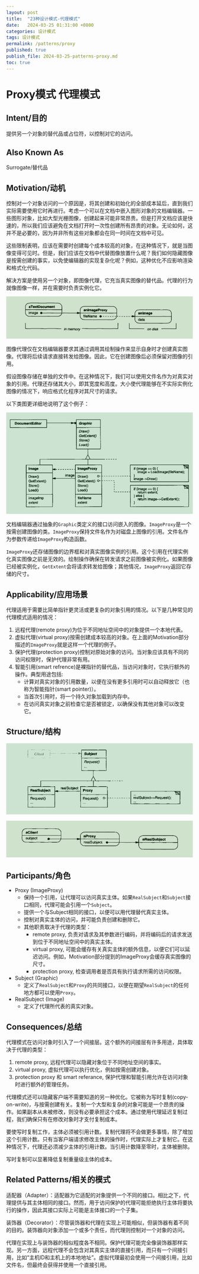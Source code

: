 ```yaml
---
layout: post
title:  "23种设计模式-代理模式"
date:   2024-03-25 01:31:00 +0800
categories: 设计模式
tags: 设计模式
permalink: /patterns/proxy
published: true
publish_file: 2024-03-25-patterns-proxy.md
toc: true
---
```

# Proxy模式 代理模式

## Intent/目的

提供另一个对象的替代品或占位符，以控制对它的访问。

## Also Known As

Surrogate/替代品

## Motivation/动机

控制对一个对象访问的一个原因是，将其创建和初始化的全部成本延后，直到我们实际需要使用它时再进行。考虑一个可以在文档中嵌入图形对象的文档编辑器。一些图形对象，比如大型光栅图像，创建起来可能非常昂贵。但是打开文档应该是快速的，所以我们应该避免在文档打开时一次性创建所有昂贵的对象。无论如何，这并不是必要的，因为并非所有这些对象都会在同一时间在文档中可见。

这些限制表明，应该在需要时创建每个成本较高的对象，在这种情况下，就是当图像变得可见时。但是，我们应该在文档中代替图像放置什么呢？我们如何隐藏图像是按需创建的事实，以免使编辑器的实现复杂化呢？例如，这种优化不应影响渲染和格式化代码。

解决方案是使用另一个对象，即图像代理，它充当真实图像的替代品。代理的行为就像图像一样，并在需要时负责实例化它。

![](/assets/notes/patterns/proxy_01.png)

图像代理仅在文档编辑器要求其通过调用其绘制操作来显示自身时才创建真实图像。代理将后续请求直接转发给图像。因此，它在创建图像后必须保留对图像的引用。

假设图像存储在单独的文件中。在这种情况下，我们可以使用文件名作为对真实对象的引用。代理还存储其大小，即其宽度和高度。大小使代理能够在不实际实例化图像的情况下，响应格式化程序对其尺寸的请求。

以下类图更详细地说明了这个例子：

![](/assets/notes/patterns/proxy_02.png)

文档编辑器通过抽象的`Graphic`类定义的接口访问嵌入的图像。`ImageProxy`是一个按需创建图像的类。`ImageProxy`保持文件名作为对磁盘上图像的引用。文件名作为参数传递给`ImageProxy`构造函数。

`ImageProxy`还存储图像的边界框和对真实图像实例的引用。这个引用在代理实例化真实图像之前是无效的。绘制操作确保在转发请求之前图像被实例化。如果图像已经被实例化，`GetExtent`会将请求转发给图像；其他情况，`ImageProxy`返回它存储的尺寸。

## Applicability/应用场景

代理适用于需要比简单指针更灵活或更复杂的对象引用的情况。以下是几种常见的代理模式适用的情况：

1. 远程代理(remote proxy)为位于不同地址空间中的对象提供一个本地代表。
2. 虚拟代理(virtual proxy)按需创建成本较高的对象。在上面的Motivation部分描述的`ImageProxy`就是这样一个代理的例子。
3. 保护代理(protection proxy)控制对原始对象的访问。当对象应该具有不同的访问权限时，保护代理非常有用。
4. 智能引用(smart refrence)是裸指针的替代品，当访问对象时，它执行额外的操作。典型用途包括:
    - 计算对真实对象的引用数量，以便在没有更多引用时可以自动释放它（也称为智能指针(smart pointer)）。
    - 当首次引用时，将一个持久对象加载到内存中。
    - 在访问真实对象之前检查它是否被锁定，以确保没有其他对象可以改变它。

## Structure/结构

![](/assets/notes/patterns/proxy_03.png)

![](/assets/notes/patterns/proxy_04.png)

## Participants/角色

- Proxy (ImageProxy)
  - 保持一个引用，让代理可以访问真实主体。如果`RealSubject`和`Subject`接口相同，代理可能会引用一个`Subject`。
  - 提供一个与Subject相同的接口，以便可以用代理替代真实主体。
  - 控制对真实主体的访问，并可能负责创建和删除它。
  - 其他职责取决于代理的类型：
    - remote proxy, 负责对请求及其参数进行编码，并将编码后的请求发送到位于不同地址空间中的真实主体。
    - virtual proxy, 可能会缓存有关真实主体的额外信息，以便它们可以延迟访问。例如，Motivation部分提到的ImageProxy会缓存真实图像的尺寸。
    - protection proxy, 检查调用者是否具有执行请求所需的访问权限。
- Subject (Graphic)
  - 定义了`RealSubject`和`Proxy`的共同接口，以便在期望`RealSubject`的任何地方都可以使用`Proxy`。
- RealSubject (Image)
  - 定义了代理所代表的真实对象。


## Consequences/总结

代理模式在访问对象时引入了一个间接层。这个额外的间接层有许多用途，具体取决于代理的类型：

1. remote proxy, 远程代理可以隐藏对象位于不同地址空间的事实。
2. virtual proxy, 虚拟代理可以执行优化，例如按需创建对象。
3. protection proxy 和 smart referance, 保护代理和智能引用允许在访问对象时进行额外的管理任务。

代理模式还可以隐藏客户端不需要知道的另一种优化。它被称为写时复制(copy-on-write)，与按需创建有关。复制一个大型和复杂的对象可能是一个昂贵的操作。如果副本从未被修改，则没有必要承担这个成本。通过使用代理延迟复制过程，我们确保只有在修改对象时才支付复制成本。

要使写时复制工作，主体必须被引用计数。复制代理将不会做更多事情，除了增加这个引用计数。只有当客户端请求修改主体的操作时，代理实际上才复制它。在这种情况下，代理还必须减少主体的引用计数。当引用计数降至零时，主体被删除。

写时复制可以显著降低复制重量级主体的成本。

## Related Patterns/相关的模式

适配器（Adapter）：适配器为它适配的对象提供一个不同的接口。相比之下，代理提供与其主体相同的接口。然而，用于访问保护的代理可能拒绝执行主体将要执行的操作，因此其接口实际上可能是主体接口的一个子集。

装饰器（Decorator）：尽管装饰器和代理在实现上可能相似，但装饰器有着不同的目的。装饰器向对象添加一个或多个责任，而代理则控制对一个对象的访问。

代理在实现上与装饰器的相似程度各不相同。保护代理可能完全像装饰器那样实现。另一方面，远程代理不会包含对其真实主体的直接引用，而只有一个间接引用，比如“主机ID和主机上的本地地址”。虚拟代理最初会使用一个间接引用，比如文件名，但最终会获得并使用一个直接引用。